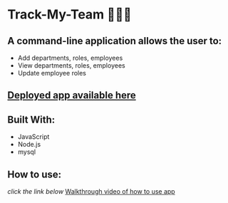 # Track-My-Team 👩🏾‍💻 

## A command-line application allows the user to:

- Add departments, roles, employees
- View departments, roles, employees
- Update employee roles

## [Deployed app available here](https://ffakih5.github.io/Track-My-Team/.) 

## Built With:

- JavaScript
- Node.js
- mysql

## How to use:
_click the link below_
[Walkthrough video of how to use app](https://drive.google.com/file/d/1JoFQpHriVc5K87ywVKZdZvd0ADzloNi2/view?usp=sharing)
